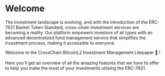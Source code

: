 # Welcome

The investment landscape is evolving, and with the introduction of the ERC-7621 Basket Token Standard, cross-chain investment services are becoming a reality. Our platform empowers investors of all types with an advanced decentralized fund management service that simplifies the investment process, making it accessible to everyone.

Welcome to the CrossChain BitcoinL2 Investment Management Litepaper 📜 ! \
\
Here you'll get an overview of all the amazing features that we have to offer to help you make the most of your investments utilsing the ERC-7621.
